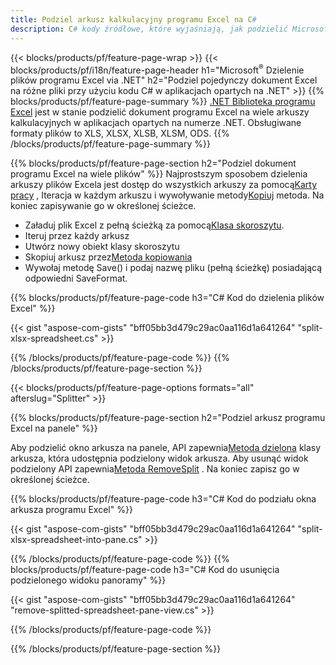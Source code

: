 ```yaml
---
title: Podziel arkusz kalkulacyjny programu Excel na C#
description: C# kody źródłowe, które wyjaśniają, jak podzielić Microsoft pliki programu Excel na wiele plików w aplikacjach Visual C#.NET
---
```

{{< blocks/products/pf/feature-page-wrap >}}
{{< blocks/products/pf/i18n/feature-page-header h1="Microsoft<sup>&reg;</sup> Dzielenie plików programu Excel via .NET" h2="Podziel pojedynczy dokument Excel na różne pliki przy użyciu kodu C# w aplikacjach opartych na .NET" >}}
{{% blocks/products/pf/feature-page-summary %}}
[.NET Biblioteka programu Excel](/cells/pl/net/) jest w stanie podzielić dokument programu Excel na wiele arkuszy kalkulacyjnych w aplikacjach opartych na numerze .NET. Obsługiwane formaty plików to XLS, XLSX, XLSB, XLSM, ODS.
{{% /blocks/products/pf/feature-page-summary %}}

{{% blocks/products/pf/feature-page-section h2="Podziel dokument programu Excel na wiele plików" %}}
 Najprostszym sposobem dzielenia arkuszy plików Excela jest dostęp do wszystkich arkuszy za pomocą[Karty pracy](https://reference.aspose.com/cells/net/aspose.cells/workbook/properties/worksheets) , Iteracja w każdym arkuszu i wywoływanie metody[Kopiuj](https://reference.aspose.com/cells/net/aspose.cells/worksheet/methods/copy) metoda. Na koniec zapisywanie go w określonej ścieżce.

 + Załaduj plik Excel z pełną ścieżką za pomocą[Klasa skoroszytu](https://reference.aspose.com/cells/net/aspose.cells/workbook).
+ Iteruj przez każdy arkusz
+ Utwórz nowy obiekt klasy skoroszytu
 + Skopiuj arkusz przez[Metoda kopiowania](https://reference.aspose.com/cells/net/aspose.cells/worksheet/methods/copy)
+ Wywołaj metodę Save() i podaj nazwę pliku (pełną ścieżkę) posiadającą odpowiedni SaveFormat.

{{% blocks/products/pf/feature-page-code h3="C# Kod do dzielenia plików Excel" %}}

{{< gist "aspose-com-gists" "bff05bb3d479c29ac0aa116d1a641264" "split-xlsx-spreadsheet.cs" >}}

{{% /blocks/products/pf/feature-page-code %}}
{{% /blocks/products/pf/feature-page-section %}}

{{< blocks/products/pf/feature-page-options formats="all" afterslug="Splitter" >}}

{{% blocks/products/pf/feature-page-section h2="Podziel arkusz programu Excel na panele" %}}

 Aby podzielić okno arkusza na panele, API zapewnia[Metoda dzielona](https://reference.aspose.com/cells/net/aspose.cells/worksheet/methods/split) klasy arkusza, która udostępnia podzielony widok arkusza. Aby usunąć widok podzielony API zapewnia[Metoda RemoveSplit](https://reference.aspose.com/cells/net/aspose.cells/worksheet/methods/removesplit) . Na koniec zapisz go w określonej ścieżce.

{{% blocks/products/pf/feature-page-code h3="C# Kod do podziału okna arkusza programu Excel" %}}

{{< gist "aspose-com-gists" "bff05bb3d479c29ac0aa116d1a641264" "split-xlsx-spreadsheet-into-pane.cs" >}}

{{% /blocks/products/pf/feature-page-code %}}
{{% blocks/products/pf/feature-page-code h3="C# Kod do usunięcia podzielonego widoku panoramy" %}}

{{< gist "aspose-com-gists" "bff05bb3d479c29ac0aa116d1a641264" "remove-splitted-spreadsheet-pane-view.cs" >}}

{{% /blocks/products/pf/feature-page-code %}}

{{% /blocks/products/pf/feature-page-section %}}
